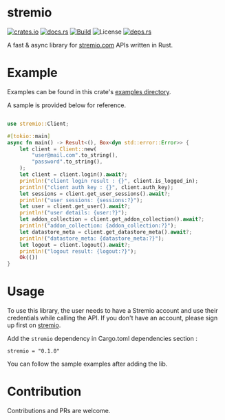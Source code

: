 # stremio


[![crates.io](https://img.shields.io/crates/v/stremio.svg?logo=rust)](https://crates.io/crates/stremio)
[![docs.rs](https://docs.rs/stremio/badge.svg)](https://docs.rs/stremio/)
[![Build](https://github.com/gauravssnl/stremio/actions/workflows/rust.yml/badge.svg)](https://github.com/gauravssnl/stremio/actions/workflows/rust.yml)
![License](https://img.shields.io/crates/l/stremio)
[![deps.rs](https://deps.rs/repo/github/gauravssnl/stremio/status.svg)](https://deps.rs/repo/github/gauravssnl/stremio)

A fast & async library for [stremio.com](https://stremio.com) APIs written in Rust. 

# Example
Examples can be found in this crate's [examples directory](https://github.com/gauravssnl/stremio/tree/main/examples).


A sample is provided below for reference.

```rust

use stremio::Client;

#[tokio::main]
async fn main() -> Result<(), Box<dyn std::error::Error>> {
    let client = Client::new(
        "user@mail.com".to_string(),
        "password".to_string(),
    );
    let client = client.login().await?;
    println!("client login result : {}", client.is_logged_in);
    println!("client auth key : {}", client.auth_key);
    let sessions = client.get_user_sessions().await?;
    println!("user sessions: {sessions:?}");
    let user = client.get_user().await?;
    println!("user details: {user:?}");
    let addon_collection = client.get_addon_collection().await?;
    println!("addon_collection: {addon_collection:?}");
    let datastore_meta = client.get_datastore_meta().await?;
    println!("datastore_meta: {datastore_meta:?}");
    let logout = client.logout().await?;
    println!("logout result: {logout:?}");
    Ok(())
}
```

# Usage
To use this library, the user needs to have a Stremio account and use their credentials while calling the API. If you don't have an account, please sign up first on [stremio](https://www.stremio.com/register).


Add the `stremio` dependency in Cargo.toml dependencies section :
```
stremio = "0.1.0"
```
You can follow the sample examples after adding the lib.

# Contribution
Contributions and PRs are welcome.